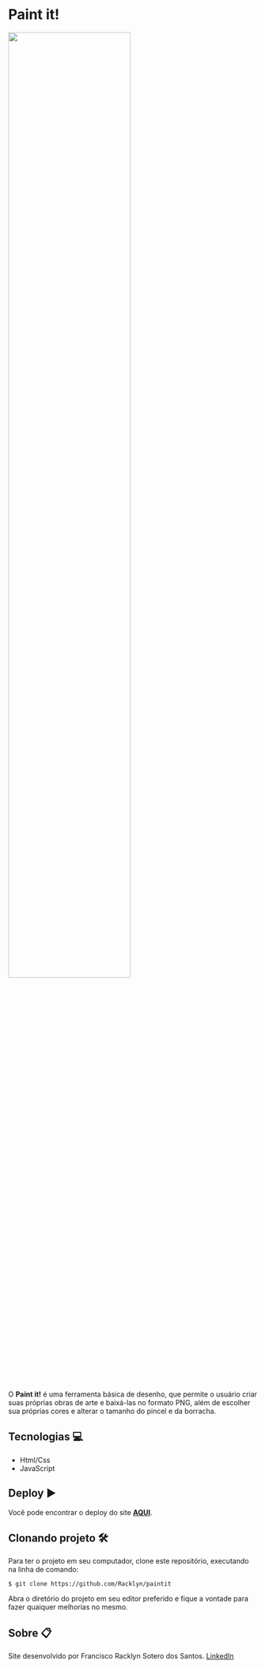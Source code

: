 # Paint it!

<img src="https://user-images.githubusercontent.com/52416026/131702037-4be79b87-6b70-434d-81d9-ccb635e971ea.png" width="70%">

O **Paint it!** é uma ferramenta básica de desenho, que permite o usuário criar suas próprias obras de arte e baixá-las no formato PNG, 
além de escolher sua próprias cores e alterar o tamanho do pincel e da borracha.

## Tecnologias 💻
- Html/Css
- JavaScript

## Deploy ▶️

Você pode encontrar o deploy do site **[AQUI](https://racklyn.github.io/paintit/)**.

## Clonando projeto 🛠

Para ter o projeto em seu computador, clone este repositório, executando na linha de comando:
```shell
$ git clone https://github.com/Racklyn/paintit
```
Abra o diretório do projeto em seu editor preferido e fique a vontade para fazer quaiquer melhorias no mesmo.

## Sobre 📋

Site desenvolvido por Francisco Racklyn Sotero dos Santos. [LinkedIn](https://www.linkedin.com/in/racklyn-sotero-6567561b5/)
